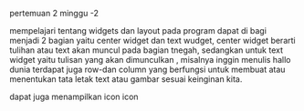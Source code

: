pertemuan 2 minggu -2 

mempelajari tentang widgets dan layout 
   pada program dapat di bagi menjadi 2 bagian yaitu center widget dan text wudget, 
   center widget berarti tulihan atau text akan muncul pada bagian tnegah, sedangkan untuk text widget yaitu tulisan yang akan dimunculkan , misalnya inggin menulis hallo dunia
   terdapat juga row-dan column yang berfungsi untuk membuat atau menentukan tata letak text atau gambar sesuai keinginan kita. 

   dapat juga menampilkan icon icon  
